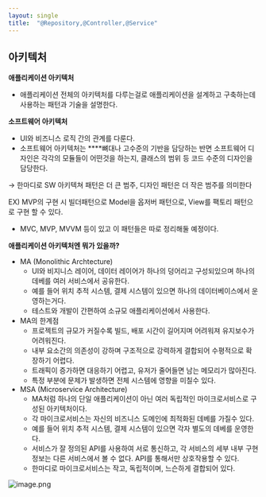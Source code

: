 ```yaml
---
layout: single
title:  "@Repository,@Controller,@Service"
---
```

## 아키텍처
**애플리케이션 아키텍처**

- 애플리케이션 전체의 아키텍처를 다루는걸로 애플리케이션을 설계하고 구축하는데 사용하는 패턴과 기술을 설명한다.

**소프트웨어 아키텍처**

- UI와 비즈니스 로직 간의 관계를 다룬다.
- 소프트웨어 아키텍처는 ****뼈대나 고수준의 기반을 담당하는 반면 소프트웨어 디자인은 각각의 모듈들이 어떤것을 하는지, 클래스의 범위 등 코드 수준의 디자인을 담당한다.

→ 한마디로 SW 아키텍쳐 패턴은 더 큰 범주, 디자인 패턴은 더 작은 범주를 의미한다

EX) MVP의 구현 시 빌더패턴으로 Model을 옵저버 패턴으로, View를 팩토리 패턴으로 구현 할 수 있다.

- MVC, MVP, MVVM 등이 있고 이 패턴들은 따로 정리해둘 예정이다.

**애플리케이션 아키텍처엔 뭐가 있을까?**

- MA (Monolithic Archtecture)
    - UI와 비지니스 레이어, 데이터 레이어가 하나의 덩어리고 구성되있으며 하나의 데베를 여러 서비스에서 공유한다.
    - 예를 들어 위치 추적 시스템, 결제 시스템이 있으면 하나의 데이터베이스에서 운영하는거다.
    - 테스트와 개발이 간편하여 소규모 애플리케이션에서 사용한다.
- MA의 한계점
    - 프로젝트의 규모가 커질수록 빌드, 배포 시간이 길어지며 어려워져 유지보수가 어려워진다.
    - 내부 요소간의 의존성이 강하며 구조적으로 강력하게 결합되어 수평적으로 확장하기 어렵다.
    - 트래픽이 증가하면 대응하기 어렵고, 유저가 줄어들면 남는 메모리가 많아진다.
    - 특정 부분에 문제가 발생하면 전체 시스템에 영향을 미칠수 있다.
- MSA (Microservice Architecture)
    - MA처럼 하나의 단일 애플리케이션이 아닌 여러 독립적인 마이크로서비스로 구성된 아키텍처이다.
    - 각 마이크로서비스는 자신의 비즈니스 도메인에 최적화된 데베를 가질수 있다.
    - 예를 들어 위치 추적 시스템, 결제 시스템이 있으면 각자 별도의 데베를 운영한다.
    - 서비스가 잘 정의된 API를 사용하여 서로 통신하고, 각 서비스의 세부 내부 구현 정보는 다른 서비스에서 볼 수 없다. API를 통해서만 상호작용할 수 있다.
    - 한마디로 마이크로서비스는 작고, 독립적이며, 느슨하게 결합되어 있다.

![image.png](https://prod-files-secure.s3.us-west-2.amazonaws.com/cb105539-9547-43d0-8766-be86f9c17fb6/5d01f3fd-4a86-4ed3-920c-148cbffe26de/image.png)